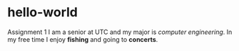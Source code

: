 # hello-world
Assignment 1
I am a senior at UTC and my major is *computer engineering*. In my free time I enjoy **fishing** and going to **concerts**.
